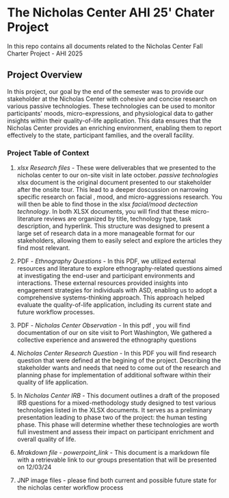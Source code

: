 # The Nicholas Center AHI 25' Chater Project 
In this repo contains all documents related to the Nicholas Center Fall Charter Project  - AHI 2025

## Project Overview 
In this project, our goal by the end of the semester was to provide our stakeholder at the Nicholas Center with cohesive and concise research on various passive technologies. These technologies can be used to monitor participants' moods, micro-expressions, and physiological data to gather insights within their quality-of-life application. This data ensures that the Nicholas Center provides an enriching environment, enabling them to report effectively to the state, participant families, and the overall facility.

### Project Table of Context 
1. *xlsx Research files* - These were deliverables that we presented to the nicholas center to our on-site visit in late october. *passive technologies* xlsx document is the original document presented to our stakeholder after the onsite tour. This lead to a deeper doscussion on narrowing specific research on facial , mood, and micro-aggressions research. You will then be able to find those in the xlsx *facial/mood dectection technology*. In both XLSX documents, you will find that these micro-literature reviews are organized by title, technology type, task description, and hyperlink. This structure was designed to present a large set of research data in a more manageable format for our stakeholders, allowing them to easily select and explore the articles they find most relevant.
   
2. PDF - *Ethnography Questions* - In this PDF, we utilized external resources and literature to explore ethnography-related questions aimed at investigating the end-user and participant environments and interactions. These external resources provided insights into engagement strategies for individuals with ASD, enabling us to adopt a comprehensive systems-thinking approach. This approach helped evaluate the quality-of-life application, including its current state and future workflow processes.
   
4. PDF - *Nicholas Center Observation* - In this pdf ,  you will find documentation of our on site visit to Port Washington, We gathered a collective experience and answered the ethnography questions 
   
5. *Nicholas Center Research Question* - In this PDF you will find research question that were defined at the begining of the project. Describing the stakeholder wants and needs that need to come out of the research and planning phase for implementation of additional software within their quality of life application.


6. In *Nicholas Center IRB* - This document outlines a draft of the proposed IRB questions for a mixed-methodology study designed to test various technologies listed in the XLSX documents. It serves as a preliminary presentation leading to phase two of the project: the human testing phase. This phase will determine whether these technologies are worth full investment and assess their impact on participant enrichment and overall quality of life.

7. *Mrakdown file - powerpoint_link* - This document is a markdown file with a retrievable link to our groups presentation that will be presented on 12/03/24 

8. JNP image files - please find both current and possible future state for the nicholas center workflow process
